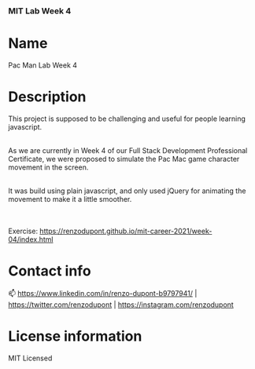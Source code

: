 ### MIT Lab Week 4

# Name

Pac Man Lab Week 4

# Description

This project is supposed to be challenging and useful for people learning javascript.<br/><br/>

As we are currently in Week 4 of our Full Stack Development Professional Certificate,
we were proposed to simulate the Pac Mac game character movement in the screen.<br/><br/>

It was build using plain javascript, and only used jQuery for animating the movement to make it a little smoother.

<br/><br/>
Exercise: https://renzodupont.github.io/mit-career-2021/week-04/index.html

# Contact info

📫 https://www.linkedin.com/in/renzo-dupont-b9797941/ | https://twitter.com/renzodupont | https://instagram.com/renzodupont

# License information

MIT Licensed